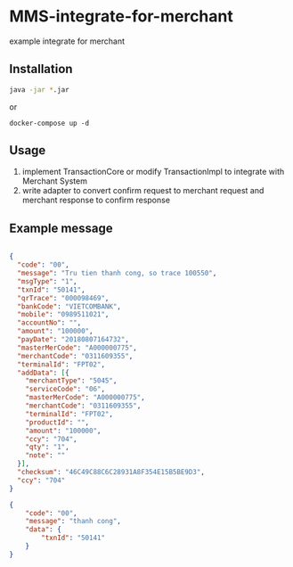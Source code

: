# MMS-integrate-for-merchant

example integrate for merchant

## Installation

```bash
java -jar *.jar
```
or
```docker
docker-compose up -d
```

## Usage


1. implement TransactionCore or modify TransactionImpl to integrate with Merchant System
2. write adapter to convert confirm request to merchant request and merchant response to confirm response 


## Example message
```json

{
  "code": "00",
  "message": "Tru tien thanh cong, so trace 100550",
  "msgType": "1",
  "txnId": "50141",
  "qrTrace": "000098469",
  "bankCode": "VIETCOMBANK",
  "mobile": "0989511021",
  "accountNo": "",
  "amount": "100000",
  "payDate": "20180807164732",
  "masterMerCode": "A000000775",
  "merchantCode": "0311609355",
  "terminalId": "FPT02",
  "addData": [{
    "merchantType": "5045",
    "serviceCode": "06",
    "masterMerCode": "A000000775",
    "merchantCode": "0311609355",
    "terminalId": "FPT02",
    "productId": "",
    "amount": "100000",
    "ccy": "704",
    "qty": "1",
    "note": ""
  }],
  "checksum": "46C49C88C6C28931A8F354E15B5BE9D3",
  "ccy": "704"
}
```
```json
{
    "code": "00",
    "message": "thanh cong",
    "data": {
        "txnId": "50141"
    }
}
```
